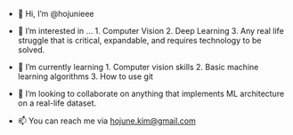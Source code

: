 - 👋 Hi, I’m @hojunieee
- 👀 I’m interested in ...
      1. Computer Vision
      2. Deep Learning
      3. Any real life struggle that is critical, expandable, and requires technology to be solved.
      
- 🌱 I’m currently learning 
      1. Computer vision skills 
      2. Basic machine learning algorithms
      3. How to use git
   
- 💞️ I’m looking to collaborate on anything that implements ML architecture on a real-life dataset.
- 📫 You can reach me via hojune.kim@gmail.com

<!---
hojunieee/hojunieee is a ✨ special ✨ repository because its `README.md` (this file) appears on your GitHub profile.
You can click the Preview link to take a look at your changes.
--->
